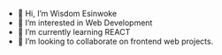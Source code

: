 - 👋 Hi, I’m Wisdom Esinwoke
- 👀 I’m interested in Web Development
- 🌱 I’m currently learning REACT
- 💞️ I’m looking to collaborate on frontend web projects.


<!---
Wizpiration/Wizpiration is a ✨ special ✨ repository because its `README.md` (this file) appears on your GitHub profile.
You can click the Preview link to take a look at your changes.
--->
